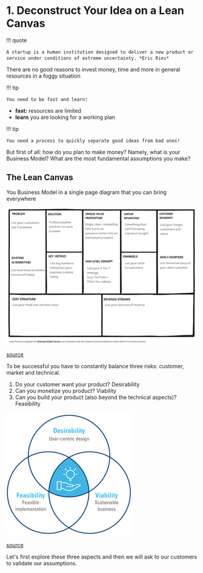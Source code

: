 # 1. Deconstruct Your Idea on a Lean Canvas

!!! quote 

    A startup is a human institution designed to deliver a new product or service under conditions of extreme uncertainty. *Eric Ries*

There are no good reasons to invest money, time and more in general resources in a foggy situation

!!! tip 

    You need to be fast and learn!

* **fast:** resources are limited
* **learn** you are looking for a working plan

!!! tip 

    You need a process to quickly separate good ideas from bad ones!

But first of all: how do you plan to make money? Namely, what is your Business Model? What are the most fundamental assumptions you make?

## The Lean Canvas

You Business Model in a single page diagram that you can bring everywhere


![](assets/images/2024-11-26-18-00-24.png)

[source](https://www.leanfoundry.com/articles/what-is-lean-canvas "https://www.leanfoundry.com/articles/what-is-lean-canvas")

To be successful you have to constantly balance three risks: customer, market and technical.

1. Do your customer want your product? Desirability
2. Can you monetize you product? Viability
3. Can you build your product (also beyond the technical aspects)? Feasibility   


![](assets/images/2024-11-26-18-33-13.png)

[source](https://www.hyve.net/en/blog/design-thinking-mindset/ "https://www.hyve.net/en/blog/design-thinking-mindset/")

Let's first explore these three aspects and then we will ask to our customers to validate our assumptions. 
